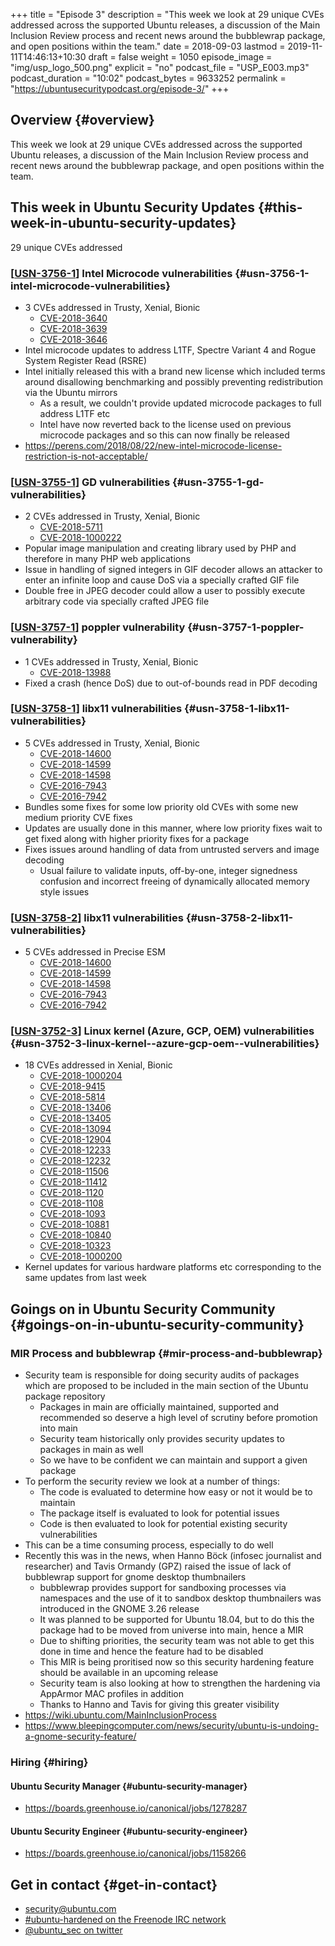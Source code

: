 +++
title = "Episode 3"
description = "This week we look at 29 unique CVEs addressed across the supported Ubuntu releases, a discussion of the Main Inclusion Review process and recent news around the bubblewrap package, and open positions within the team."
date = 2018-09-03
lastmod = 2019-11-11T14:46:13+10:30
draft = false
weight = 1050
episode_image = "img/usp_logo_500.png"
explicit = "no"
podcast_file = "USP_E003.mp3"
podcast_duration = "10:02"
podcast_bytes = 9633252
permalink = "https://ubuntusecuritypodcast.org/episode-3/"
+++

## Overview {#overview}

This week we look at 29 unique CVEs addressed across the supported Ubuntu releases, a discussion of the Main Inclusion Review process and recent news around the bubblewrap package, and open positions within the team.


## This week in Ubuntu Security Updates {#this-week-in-ubuntu-security-updates}

29 unique CVEs addressed


### [[USN-3756-1](https://usn.ubuntu.com/3756-1/)] Intel Microcode vulnerabilities {#usn-3756-1-intel-microcode-vulnerabilities}

-   3 CVEs addressed in Trusty, Xenial, Bionic
    -   [CVE-2018-3640](https://people.canonical.com/~ubuntu-security/cve/CVE-2018-3640)
    -   [CVE-2018-3639](https://people.canonical.com/~ubuntu-security/cve/CVE-2018-3639)
    -   [CVE-2018-3646](https://people.canonical.com/~ubuntu-security/cve/CVE-2018-3646)
-   Intel microcode updates to address L1TF, Spectre Variant 4 and Rogue System Register Read (RSRE)
-   Intel initially released this with a brand new license which included terms around disallowing benchmarking and possibly preventing redistribution via the Ubuntu mirrors
    -   As a result, we couldn't provide updated microcode packages to full address L1TF etc
    -   Intel have now reverted back to the license used on previous microcode packages and so this can now finally be released
-   <https://perens.com/2018/08/22/new-intel-microcode-license-restriction-is-not-acceptable/>


### [[USN-3755-1](https://usn.ubuntu.com/3755-1/)] GD vulnerabilities {#usn-3755-1-gd-vulnerabilities}

-   2 CVEs addressed in Trusty, Xenial, Bionic
    -   [CVE-2018-5711](https://people.canonical.com/~ubuntu-security/cve/CVE-2018-5711)
    -   [CVE-2018-1000222](https://people.canonical.com/~ubuntu-security/cve/CVE-2018-1000222)
-   Popular image manipulation and creating library used by PHP and therefore in many PHP web applications
-   Issue in handling of signed integers in GIF decoder allows an attacker to enter an infinite loop and cause DoS via a specially crafted GIF file
-   Double free in JPEG decoder could allow a user to possibly execute arbitrary code via specially crafted JPEG file


### [[USN-3757-1](https://usn.ubuntu.com/3757-1/)] poppler vulnerability {#usn-3757-1-poppler-vulnerability}

-   1 CVEs addressed in Trusty, Xenial, Bionic
    -   [CVE-2018-13988](https://people.canonical.com/~ubuntu-security/cve/CVE-2018-13988)
-   Fixed a crash (hence DoS) due to out-of-bounds read in PDF decoding


### [[USN-3758-1](https://usn.ubuntu.com/3758-1/)] libx11 vulnerabilities {#usn-3758-1-libx11-vulnerabilities}

-   5 CVEs addressed in Trusty, Xenial, Bionic
    -   [CVE-2018-14600](https://people.canonical.com/~ubuntu-security/cve/CVE-2018-14600)
    -   [CVE-2018-14599](https://people.canonical.com/~ubuntu-security/cve/CVE-2018-14599)
    -   [CVE-2018-14598](https://people.canonical.com/~ubuntu-security/cve/CVE-2018-14598)
    -   [CVE-2016-7943](https://people.canonical.com/~ubuntu-security/cve/CVE-2016-7943)
    -   [CVE-2016-7942](https://people.canonical.com/~ubuntu-security/cve/CVE-2016-7942)
-   Bundles some fixes for some low priority old CVEs with some new medium priority CVE fixes
-   Updates are usually done in this manner, where low priority fixes wait to get fixed along with higher priority fixes for a package
-   Fixes issues around handling of data from untrusted servers and image decoding
    -   Usual failure to validate inputs, off-by-one, integer signedness confusion and incorrect freeing of dynamically allocated memory style issues


### [[USN-3758-2](https://usn.ubuntu.com/3758-2/)] libx11 vulnerabilities {#usn-3758-2-libx11-vulnerabilities}

-   5 CVEs addressed in Precise ESM
    -   [CVE-2018-14600](https://people.canonical.com/~ubuntu-security/cve/CVE-2018-14600)
    -   [CVE-2018-14599](https://people.canonical.com/~ubuntu-security/cve/CVE-2018-14599)
    -   [CVE-2018-14598](https://people.canonical.com/~ubuntu-security/cve/CVE-2018-14598)
    -   [CVE-2016-7943](https://people.canonical.com/~ubuntu-security/cve/CVE-2016-7943)
    -   [CVE-2016-7942](https://people.canonical.com/~ubuntu-security/cve/CVE-2016-7942)


### [[USN-3752-3](https://usn.ubuntu.com/3752-3/)] Linux kernel (Azure, GCP, OEM) vulnerabilities {#usn-3752-3-linux-kernel--azure-gcp-oem--vulnerabilities}

-   18 CVEs addressed in Xenial, Bionic
    -   [CVE-2018-1000204](https://people.canonical.com/~ubuntu-security/cve/CVE-2018-1000204)
    -   [CVE-2018-9415](https://people.canonical.com/~ubuntu-security/cve/CVE-2018-9415)
    -   [CVE-2018-5814](https://people.canonical.com/~ubuntu-security/cve/CVE-2018-5814)
    -   [CVE-2018-13406](https://people.canonical.com/~ubuntu-security/cve/CVE-2018-13406)
    -   [CVE-2018-13405](https://people.canonical.com/~ubuntu-security/cve/CVE-2018-13405)
    -   [CVE-2018-13094](https://people.canonical.com/~ubuntu-security/cve/CVE-2018-13094)
    -   [CVE-2018-12904](https://people.canonical.com/~ubuntu-security/cve/CVE-2018-12904)
    -   [CVE-2018-12233](https://people.canonical.com/~ubuntu-security/cve/CVE-2018-12233)
    -   [CVE-2018-12232](https://people.canonical.com/~ubuntu-security/cve/CVE-2018-12232)
    -   [CVE-2018-11506](https://people.canonical.com/~ubuntu-security/cve/CVE-2018-11506)
    -   [CVE-2018-11412](https://people.canonical.com/~ubuntu-security/cve/CVE-2018-11412)
    -   [CVE-2018-1120](https://people.canonical.com/~ubuntu-security/cve/CVE-2018-1120)
    -   [CVE-2018-1108](https://people.canonical.com/~ubuntu-security/cve/CVE-2018-1108)
    -   [CVE-2018-1093](https://people.canonical.com/~ubuntu-security/cve/CVE-2018-1093)
    -   [CVE-2018-10881](https://people.canonical.com/~ubuntu-security/cve/CVE-2018-10881)
    -   [CVE-2018-10840](https://people.canonical.com/~ubuntu-security/cve/CVE-2018-10840)
    -   [CVE-2018-10323](https://people.canonical.com/~ubuntu-security/cve/CVE-2018-10323)
    -   [CVE-2018-1000200](https://people.canonical.com/~ubuntu-security/cve/CVE-2018-1000200)
-   Kernel updates for various hardware platforms etc corresponding to the same updates from last week


## Goings on in Ubuntu Security Community {#goings-on-in-ubuntu-security-community}


### MIR Process and bubblewrap {#mir-process-and-bubblewrap}

-   Security team is responsible for doing security audits of packages which are proposed to be included in the main section of the Ubuntu package repository
    -   Packages in main are officially maintained, supported and recommended so deserve a high level of scrutiny before promotion into main
    -   Security team historically only provides security updates to packages in main as well
    -   So we have to be confident we can maintain and support a given package
-   To perform the security review we look at a number of things:
    -   The code is evaluated to determine how easy or not it would be to maintain
    -   The package itself is evaluated to look for potential issues
    -   Code is then evaluated to look for potential existing security vulnerabilities
-   This can be a time consuming process, especially to do well
-   Recently this was in the news, when Hanno Böck (infosec journalist and
    researcher) and Tavis Ormandy (GPZ) raised the issue of lack of bubblewrap
    support for gnome desktop thumbnailers
    -   bubblewrap provides support for sandboxing processes via namespaces and the
        use of it to sandbox desktop thumbnailers was introduced in the GNOME 3.26
        release
    -   It was planned to be supported for Ubuntu 18.04, but to do this the package
        had to be moved from universe into main, hence a MIR
    -   Due to shifting priorities, the security team was not able to get this done
        in time and hence the feature had to be disabled
    -   This MIR is being proritised now so this security hardening feature should be available in an upcoming release
    -   Security team is also looking at how to strengthen the hardening via AppArmor MAC profiles in addition
    -   Thanks to Hanno and Tavis for giving this greater visibility
-   <https://wiki.ubuntu.com/MainInclusionProcess>
-   <https://www.bleepingcomputer.com/news/security/ubuntu-is-undoing-a-gnome-security-feature/>


### Hiring {#hiring}


#### Ubuntu Security Manager {#ubuntu-security-manager}

-   <https://boards.greenhouse.io/canonical/jobs/1278287>


#### Ubuntu Security Engineer {#ubuntu-security-engineer}

-   <https://boards.greenhouse.io/canonical/jobs/1158266>


## Get in contact {#get-in-contact}

-   [security@ubuntu.com](mailto:security@ubuntu.com)
-   [#ubuntu-hardened on the Freenode IRC network](http://webchat.freenode.net/#ubuntu-hardened)
-   [@ubuntu\_sec on twitter](https://twitter.com/ubuntu%5Fsec)